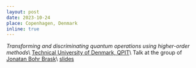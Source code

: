 ```yaml
---
layout: post
date: 2023-10-24
place: Copenhagen, Denmark
inline: true
---
```


*Transforming and discriminating quantum operations using higher-order methods*\\
[Technical University of Denmark, QPIT](https://www.fysik.dtu.dk/english/research/qpit)\\
Talk at the group of [Jonatan Bohr Brask](https://jonatanbohrbrask.dk/)\\
<a href="{{'/assets/talks/2023_10_DTU_2023.pdf' | relative_url }}" class="btn btn-sm z-depth-0" role="button">slides</a>
